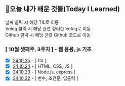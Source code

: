 ## 🚀오늘 내가 배운 것들(Today I Learned)

날짜 클릭 시 해당 TIL로 이동  
Velog 클릭 시 해당 관련 정리한 Velog로 이동  
Github 클릭 시 해당 관련 Github 코드로 이동

### [ 10월 셋째주, 3주차 ] - 웹 응용, js 기초

- [x] [24.10.25]() - [ Git ]
- [x] [24.10.24]() - [ HTML, CSS, JS ]
- [x] [24.10.23]() - [ Node.js, express ] 
- [x] [24.10.22]() - [ 변수, 조건문, 입출력 ]
